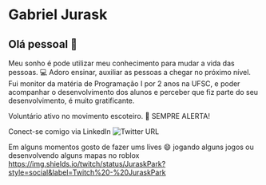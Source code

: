 # Gabriel Jurask

## Olá pessoal 👋
Meu sonho é pode utilizar meu conhecimento para mudar a vida das pessoas.  :computer:
Adoro ensinar, auxiliar as pessoas a chegar no próximo nível. Fui monitor da matéria de Programação I por 2 anos na UFSC, e poder acompanhar o desenvolvimento dos alunos e perceber que fiz parte do seu desenvolvimento, é muito gratificante.

Voluntário ativo no movimento escoteiro. :sunrise_over_mountains:
SEMPRE ALERTA! 

Conect-se comigo via LinkedIn
<img alt="Twitter URL" src="https://img.shields.io/twitter/url?label=LinkedIn%20-%20GJurask&logo=linkedin&style=social&url=https%3A%2F%2Fwww.linkedin.com%2Fin%2Fgabriel-jurask%2F">

Em alguns momentos gosto de fazer ums lives 😄 jogando alguns jogos ou desenvolvendo alguns mapas no roblox 
https://img.shields.io/twitch/status/JuraskPark?style=social&label=Twitch%20-%20JuraskPark
